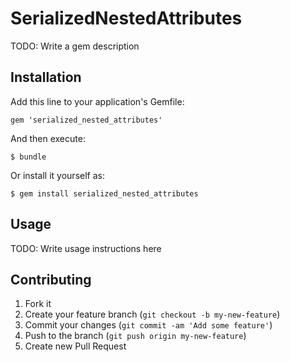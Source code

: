# SerializedNestedAttributes

TODO: Write a gem description

## Installation

Add this line to your application's Gemfile:

    gem 'serialized_nested_attributes'

And then execute:

    $ bundle

Or install it yourself as:

    $ gem install serialized_nested_attributes

## Usage

TODO: Write usage instructions here

## Contributing

1. Fork it
2. Create your feature branch (`git checkout -b my-new-feature`)
3. Commit your changes (`git commit -am 'Add some feature'`)
4. Push to the branch (`git push origin my-new-feature`)
5. Create new Pull Request
